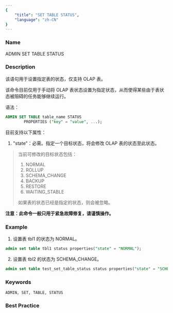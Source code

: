 ```yaml
---
{
    "title": "SET TABLE STATUS",
    "language": "zh-CN"
}
---
```


<!--
Licensed to the Apache Software Foundation (ASF) under one
or more contributor license agreements.  See the NOTICE file
distributed with this work for additional information
regarding copyright ownership.  The ASF licenses this file
to you under the Apache License, Version 2.0 (the
"License"); you may not use this file except in compliance
with the License.  You may obtain a copy of the License at

  http://www.apache.org/licenses/LICENSE-2.0

Unless required by applicable law or agreed to in writing,
software distributed under the License is distributed on an
"AS IS" BASIS, WITHOUT WARRANTIES OR CONDITIONS OF ANY
KIND, either express or implied.  See the License for the
specific language governing permissions and limitations
under the License.
-->



### Name

ADMIN SET TABLE STATUS

### Description

该语句用于设置指定表的状态，仅支持 OLAP 表。

该命令目前仅用于手动将 OLAP 表状态设置为指定状态，从而使得某些由于表状态被阻碍的任务能够继续运行。

语法：

```sql
ADMIN SET TABLE table_name STATUS
        PROPERTIES ("key" = "value", ...);
```

目前支持以下属性：

1. "state"：必需。指定一个目标状态，将会修改 OLAP 表的状态至此状态。

> 当前可修改的目标状态包括：
> 
> 1. NORMAL
> 2. ROLLUP
> 3. SCHEMA_CHANGE
> 4. BACKUP
> 5. RESTORE
> 6. WAITING_STABLE
> 
> 如果表的状态已经是指定的状态，则会被忽略。

**注意：此命令一般只用于紧急故障修复，请谨慎操作。**

### Example

1. 设置表 tbl1 的状态为 NORMAL。

```sql
admin set table tbl1 status properties("state" = "NORMAL");
```

2. 设置表 tbl2 的状态为 SCHEMA_CHANGE。

```sql
admin set table test_set_table_status status properties("state" = "SCHEMA_CHANGE");
```

### Keywords

    ADMIN, SET, TABLE, STATUS

### Best Practice



